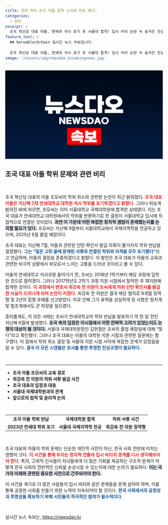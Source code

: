 ```yaml
---
title: 연대 학위 조국 아들 합격 소식에 파장 예고!
categories:
  - 정치
excerpt: >
  조국 혁신당 대표 아들, 연세대 석사 포기 후 서울대 합격! 입시 비리 논란 속 숨겨진 진실이 드러나며, 역대급 학위 전환의 배경이 밝혀졌다. 클릭하면 더 많은 이야기 만나보세요!
feature_text: >
  ## koreablockchain 실시간 뉴스 속보입니다.

  조국 혁신당 대표 아들, 연세대 석사 포기 후 서울대 합격! 입시 비리 논란 속 숨겨진 진실이 드러나며, 역대급 학위 전환의 배경이 밝혀졌다. 클릭하면 더 많은 이야기 만나보세요!
image: '/assets/img/newsdao_breakingnews.jpg'
---
```


<p><img src="/assets/img/newsdao_breakingnews.jpg" alt="koreablockchain 속보" /></p>

<h2 data-ke-size="size26">조국 대표 아들 학위 문제와 관련 비리</h2>

<p data-ke-size="size16">&nbsp;</p>

<p>조국 혁신당 대표의 아들 조모씨의 학위 취소와 관련한 논란이 최근 밝혀졌다. <b><span style="color: #ee2323;">조국 대표 아들은 지난해 7月 연세대학교 대학원 석사 학위를 포기하겠다고 밝혔다.</span></b> 그러나 뒤늦게 밝혀진 바에 따르면, 조모씨는 이미 서울대학교 국제대학원에 합격한 상태였다. 이는 조국 대표가 연세대학교 대학원에서의 학위를 반환하기로 한 결정이 서울대학교 입시에 직접적으로 연결된 것이었다. <b><span style="background-color: #21538527;">과연 이 가운데 어떤 복잡한 정치적 셈법이 존재했는지를 논의할 필요가 있다.</span></b> 조모씨는 지난해 9월부터 서울대학교에서 국제지역학을 전공하고 있으며, 2025년 8월 졸업 예정이다. </p>

<p>조국 대표는 지난해 7월, 아들과 관련된 인턴 확인서 발급 의혹이 불거지자 학위 반납을 결정했다. <b><span style="color: #1a5490;">그는 “많은 고민 끝에 문제된 서류와 연결된 학위와 자격을 모두 포기했다”</span></b>라고 언급하며, 아들의 결정을 존중하겠다고 밝혔다. 이 발언은 조국 대표가 아들의 교육과 관련한 비극적 상황에서 부모로서 느끼는 고통을 드러낸 것이라고 볼 수 있다. </p>

<p>아들의 연세대학교 석사과정 들어가기 전, 조씨는 2018년 1학기부터 해당 과정에 입학한 것으로 알려졌다. 그러나 2017학년도 2학기 과정 지원 시점에서 탈락한 후 재지원해 합격한 것이다. <b><span style="color: #ee2323;">이 과정에서 변호사 최강욱 전 의원이 조씨에게 허위 인턴 확인서를 발급한 사실이 드러나게 되며 논란이 커졌다.</span></b> 최강욱 전 의원은 결국 해당 혐의로 8개월 징역형 및 2년의 집행 유예를 선고받았다. 이로 인해 그가 효력을 상실하게 된 사항은 정치계 및 법조계에서도 큰 파장을 일으켰다.</p>

<p>흥미롭게도, 이 모든 사태는 조씨가 연세대학교의 학위 반납을 발표하기 약 한 달 전인 지난해 6월에 발생했다. <b><span style="background-color: #21538527;">조국 측의 입장은 이시점에서 어떤 전략적 고려가 있었는지도 논쟁의 대상이 될 것이다.</span></b> 서울대 국제대학원장인 김현철은 조씨의 졸업 예정일에 대해 “맞다”라고 확인했다. 그러나 조국 대표는 아들의 대학원 지원 시점과 관련한 질문에는 함구했다. 이 점에서 학위 취소 결정 및 서울대 지원 시점 사이에 복잡한 관계가 있었음을 알 수 있다. <b><span style="color: #1a5490;">결국 이 모든 스캔들은 조사를 통한 투명한 진상규명이 필요하다.</span></b></p>

<p data-ke-size="size16">&nbsp;</p>

<hr />

<ul>
<li><b>조국 아들 조모씨의 교육 경로</b></li>
<li><b>최강욱 전 의원의 허위 서류 발급 사건</b></li>
<li><b>조국 대표의 입장과 대응</b></li>
<li><b>서울대 국제대학원과의 관계</b></li>
<li><b>앞으로의 법적 및 윤리적 논의</b></li>
</ul>

<p data-ke-size="size16">&nbsp;</p>

<table style="width: 100%; text-align: center;">
<tr>
<td style="text-align: center; height: 17px;"><b>조국 아들 학위 반납</b></td>
<td style="text-align: center; height: 17px;"><b>국제대학원 합격</b></td>
<td style="text-align: center; height: 17px;"><b>허위 서류 사건</b></td>
</tr>
<tr>
<td style="text-align: center; height: 17px;"><b>2023년 연세대 학위 포기</b></td>
<td style="text-align: center; height: 17px;"><b>서울대 국제지역학 전공</b></td>
<td style="text-align: center; height: 17px;"><b>최강욱 전 의원 징역형</b></td>
</tr>
</table>

<p data-ke-size="size16">&nbsp;</p>

<p>조국 대표와 아들의 학위 문제는 단순한 개인적 사안이 아닌, 한국 사회 전반에 미치는 영향이 크다. <b><span style="color: #ee2323;">이 사건을 통해 우리는 정치적 연줄과 입시 비리의 경계를 다시 생각해보아야 한다.</span></b> 특히, 고위직 인사들이 자녀들에게 더 많은 기회를 제공하는 구조적 문제가 어떻게 한국 사회의 전반적인 신뢰를 손상시킬 수 있는지에 대한 논의가 필요하다. <b><span style="background-color: #21538527;">이는 국가의 미래와 관련된 중요한 사안으로 간주되어야 한다.</span></b> </p>

<p>이 사건을 계기로 더 많은 사람들이 입시 비리와 같은 문제들을 문제 삼아야 하며, 이를 통해 공정한 사회를 만들기 위한 노력이 지속되어야 할 것이다. <b><span style="color: #1a5490;">한국 사회에서의 공정성과 투명성을 확보하기 위해 시민들의 적극적인 참여가 필수적이다.</span></b></p>

<p data-ke-size="size16">&nbsp;</p>
실시간 뉴스 속보는, <a href="https://newsdao.kr" rel="dofollow">https://newsdao.kr</a>


